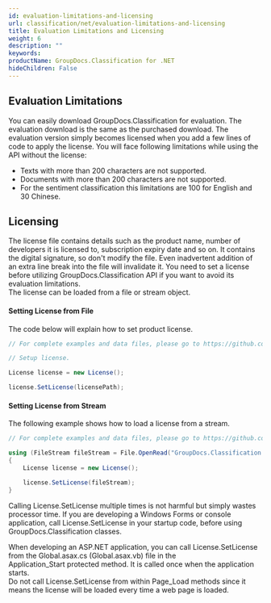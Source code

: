 ```yaml
---
id: evaluation-limitations-and-licensing
url: classification/net/evaluation-limitations-and-licensing
title: Evaluation Limitations and Licensing
weight: 6
description: ""
keywords: 
productName: GroupDocs.Classification for .NET
hideChildren: False
---
```

## Evaluation Limitations

You can easily download GroupDocs.Classification for evaluation. The evaluation download is the same as the purchased download. The evaluation version simply becomes licensed when you add a few lines of code to apply the license. You will face following limitations while using the API without the license:  

*   Texts with more than 200 characters are not supported.
*   Documents with more than 200 characters are not supported.
*   For the sentiment classification this limitations are 100 for English and 30 Chinese.

## Licensing

The license file contains details such as the product name, number of developers it is licensed to, subscription expiry date and so on. It contains the digital signature, so don't modify the file. Even inadvertent addition of an extra line break into the file will invalidate it. You need to set a license before utilizing GroupDocs.Classification API if you want to avoid its evaluation limitations.   
The license can be loaded from a file or stream object.

#### Setting License from File

The code below will explain how to set product license.

```csharp
// For complete examples and data files, please go to https://github.com/groupdocs-classification/GroupDocs.Classification-for-.NET

// Setup license.

License license = new License();

license.SetLicense(licensePath);
```

#### Setting License from Stream

The following example shows how to load a license from a stream.

```csharp
// For complete examples and data files, please go to https://github.com/groupdocs-classification/GroupDocs.Classification-for-.NET

using (FileStream fileStream = File.OpenRead("GroupDocs.Classification.lic"))
{
    License license = new License();

    license.SetLicense(fileStream);
}
```

Calling License.SetLicense multiple times is not harmful but simply wastes processor time. If you are developing a Windows Forms or console application, call License.SetLicense in your startup code, before using GroupDocs.Classification classes. 

When developing an ASP.NET application, you can call License.SetLicense from the Global.asax.cs (Global.asax.vb) file in the Application_Start protected method. It is called once when the application starts.   
Do not call License.SetLicense from within Page\_Load methods since it means the license will be loaded every time a web page is loaded.
